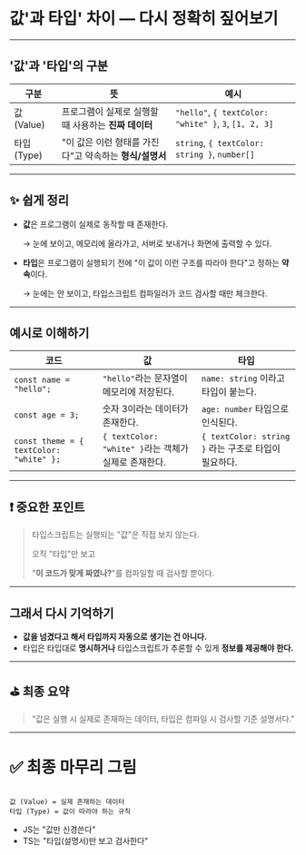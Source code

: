 # 값'과 타입' 차이 — 다시 정확히 짚어보기

---

## '값'과 '타입'의 구분

| 구분 | 뜻 | 예시 |
| --- | --- | --- |
| 값 (Value) | 프로그램이 실제로 실행할 때 사용하는 **진짜 데이터** | `"hello"`, `{ textColor: "white" }`, `3`, `[1, 2, 3]` |
| 타입 (Type) | "이 값은 이런 형태를 가진다"고 약속하는 **형식/설명서** | `string`, `{ textColor: string }`, `number[]` |

---

## ✨ 쉽게 정리

- **값**은 프로그램이 실제로 동작할 때 존재한다.
    
    → 눈에 보이고, 메모리에 올라가고, 서버로 보내거나 화면에 출력할 수 있다.
    
- **타입**은 프로그램이 실행되기 전에 "이 값이 이런 구조를 따라야 한다"고 정하는 **약속**이다.
    
    → 눈에는 안 보이고, 타입스크립트 컴파일러가 코드 검사할 때만 체크한다.
    

---

## 예시로 이해하기

| 코드 | 값 | 타입 |
| --- | --- | --- |
| `const name = "hello";` | `"hello"`라는 문자열이 메모리에 저장된다. | `name: string` 이라고 타입이 붙는다. |
| `const age = 3;` | 숫자 3이라는 데이터가 존재한다. | `age: number` 타입으로 인식된다. |
| `const theme = { textColor: "white" };` | `{ textColor: "white" }`라는 객체가 실제로 존재한다. | `{ textColor: string }` 라는 구조로 타입이 필요하다. |

---

## ❗ 중요한 포인트

> 타입스크립트는 실행되는 "값"은 직접 보지 않는다.
> 
> 
> 오직 "타입"만 보고
> 
> "**이 코드가 맞게 짜였나?**"를 컴파일할 때 검사할 뿐이다.
> 

---

## 그래서 다시 기억하기

- **값을 넘겼다고 해서 타입까지 자동으로 생기는 건 아니다.**
- 타입은 타입대로 **명시하거나** 타입스크립트가 추론할 수 있게 **정보를 제공해야 한다.**

---

## ⛳ 최종 요약

> "값은 실행 시 실제로 존재하는 데이터,
타입은 컴파일 시 검사할 기준 설명서다."
> 

---

# ✅ 최종 마무리 그림

```

값 (Value) = 실제 존재하는 데이터
타입 (Type) = 값이 따라야 하는 규칙

```

- JS는 "값만 신경쓴다"
- TS는 "타입(설명서)만 보고 검사한다"